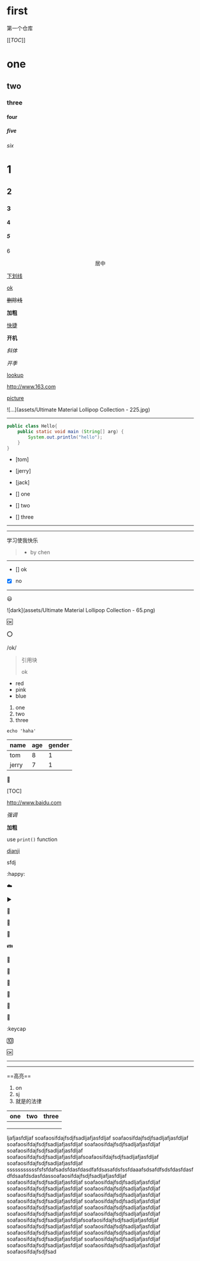 # first
第一个仓库

[[_TOC_]]

# one

## two

### three

#### four

##### five

###### six

# 1

## 2

### 3

#### 4

##### 5

6

<center>居中</center>

<u>下划线</u>

<u>ok</u>

~~删除线~~

**加粗**

<u>快捷</u>

**开机**

*斜体*

*开季*

[lookup](http://www.baidu.com)

http://www.163.com

[picture](https://ss0.baidu.com/73x1bjeh1BF3odCf/it/u=4023274018,394272031&fm=85&s=7B1320C6DC22EB7654B6CC830300F09B)

![...](assets/Ultimate Material Lollipop Collection - 225.jpg)



<hr/>

```java
public class Hello{
    public static void main (String[] arg) {
        System.out.println("hello");
    }
}
```

- [tom]
- [jerry]
- [jack]

- [] one
- [] two
- [] three

***

---

学习使我快乐

> - by chen

---

- [] ok
- [x] no



---

:smiley: 

![dark](assets/Ultimate Material Lollipop Collection - 65.png)



:ok:

:o:

/ok/

> 引用块
>
> ok
>
>   

* red
* pink
* blue

1. one
2. two
3. three

```shell
echo 'haha'
```

| name  | age  | gender |
| :---- | ---- | ------ |
| tom   | 8    | 1      |
| jerry | 7    | 1      |

:tomato:

[^脚注]: ssjj

[TOC]

<http://www.baidu.com>

_强调_

__加粗__

use `print()` function

<u>dianji</u>

sfdj

:happy:

:cloud:

:arrow_forward:

:rainbow:

:boy:

:girl:

:family:

:baby:

:snake:

:bug:

:hospital:

:bank:

:school:

:keycap

:keycap_ten:

:ok:

---

***

==高亮==

1. on
2. sj
3. 就是的法律

| one  | two  | three |
| ---- | ---- | ----- |
|      |      |       |
|      |      |       |
|      |      |       |

ljafjasfdljaf soafaosifdajfsdjfsadljafjasfdljaf soafaosifdajfsdjfsadljafjasfdljaf soafaosifdajfsdjfsadljafjasfdljaf soafaosifdajfsdjfsadljafjasfdljaf soafaosifdajfsdjfsadljafjasfdljaf soafaosifdajfsdjfsadljafjasfdljafsoafaosifdajfsdjfsadljafjasfdljaf soafaosifdajfsdjfsadljafjasfdljaf sssssssssssfsfsfdafsadsfdasfdasdfafdsasafdsfssfdaaafsdsafdfsdsfdasfdasfdfdsaafdsdasfdassoafaosifdajfsdjfsadljafjasfdljaf soafaosifdajfsdjfsadljafjasfdljaf soafaosifdajfsdjfsadljafjasfdljaf soafaosifdajfsdjfsadljafjasfdljaf soafaosifdajfsdjfsadljafjasfdljaf soafaosifdajfsdjfsadljafjasfdljaf soafaosifdajfsdjfsadljafjasfdljaf soafaosifdajfsdjfsadljafjasfdljaf soafaosifdajfsdjfsadljafjasfdljaf soafaosifdajfsdjfsadljafjasfdljaf soafaosifdajfsdjfsadljafjasfdljaf soafaosifdajfsdjfsadljafjasfdljaf soafaosifdajfsdjfsadljafjasfdljaf soafaosifdajfsdjfsadljafjasfdljafsoafaosifdajfsdjfsadljafjasfdljaf soafaosifdajfsdjfsadljafjasfdljaf soafaosifdajfsdjfsadljafjasfdljaf soafaosifdajfsdjfsadljafjasfdljaf soafaosifdajfsdjfsadljafjasfdljaf soafaosifdajfsdjfsadljafjasfdljaf soafaosifdajfsdjfsadljafjasfdljaf soafaosifdajfsdjfsadljafjasfdljaf soafaosifdajfsdjfsadljafjasfdljaf soafaosifdajfsdjfsad
